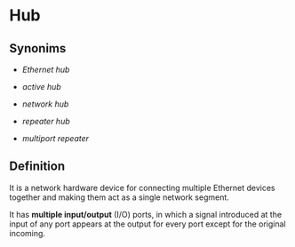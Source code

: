 # Hub

## Synonims

* *Ethernet hub*

* *active hub*

* *network hub*

* *repeater hub*

* *multiport repeater*

## Definition

It is a network hardware device for connecting multiple Ethernet devices together and making them act as a single network segment.

It has __multiple input/output__ (I/O) ports, in which a signal introduced at the input of any port appears at the output for every port except for the original incoming.